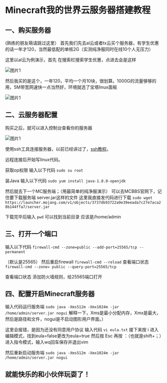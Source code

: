 # Minecraft我的世界云服务器搭建教程

## 一、购买服务器

(熟练的朋友萌请跳过这里）
首先我们先去al云或者tx云买个服务器，有学生优惠的话一年才120，当然最低配的单核2G（实测纯净服同时在线10个人无压力）

这里以al云为例演示，首先 在搜索栏搜索学生优惠，点进去会是这样

![图片1](https://img-blog.csdnimg.cn/2020012912023819.png?x-oss-process=image/watermark,type_ZmFuZ3poZW5naGVpdGk,shadow_10,text_aHR0cHM6Ly9ibG9nLmNzZG4ubmV0L0Nsb3VkMTIwOQ==,size_16,color_FFFFFF,t_70 "aly1")

然后我买的是这个，一年120，平均一个月10块，很划算。1000G的流量够够的用，5M带宽网速快一点当然好，环境就选了宝塔linux面板

![图片1](https://img-blog.csdnimg.cn/20200129120433658.png?x-oss-process=image/watermark,type_ZmFuZ3poZW5naGVpdGk,shadow_10,text_aHR0cHM6Ly9ibG9nLmNzZG4ubmV0L0Nsb3VkMTIwOQ==,size_16,color_FFFFFF,t_70 "aly2")

## 二、云服务器配置

购买之后，就可以进入控制台查看你的服务器

![图片1](https://img-blog.csdnimg.cn/20200129120746571.png?x-oss-process=image/watermark,type_ZmFuZ3poZW5naGVpdGk,shadow_10,text_aHR0cHM6Ly9ibG9nLmNzZG4ubmV0L0Nsb3VkMTIwOQ==,size_16,color_FFFFFF,t_70"aly3")

使用ssh工具连接服务器，以前已经讲过了，[ssh教程](https://fengrui.me/#/ssh)。

远程连接后开始写linux代码。

获取op权限
输入以下代码
`sudo su root`

装Java
输入以下代码
`sudo yum install java-1.8.0-openjdk`

然后就去下一个MC服务端；（用最简单的纯净服演示）
可以去MCBBS官网下，记住要下载服务端
server.jar这样的文件
这里我直接发代码进行下载
`sudo wget https://launcher.mojang.com/v1/objects/3737db93722a9e39eeada7c27e7aca28b144ffa7/server.jar`

下载完毕后输入
`pwd`
可以找到当前目录 应该是/home/admin

## 三、打开一个端口
输入以下代码
`firewall-cmd --zone=public --add-port=25565/tcp --permanent`

（默认是25565）
然后重启firewall
`firewall-cmd --reload`
查看端口状态
`firewall-cmd --zone= public --query-port=25565/tcp`

查看端口状态
添加防火墙规则，给25565端口打开

## 四、配置开启Minecraft服务器
输入代码运行服务端
`sudo java -Xms512m -Xmx1024m -jar /home/admin/server.jar nogui`
解释一下，Xms是最小分配内存，Xmx是最大，然后是路径和文件，nogui是不启动图形用户界面。）

这里会报错，是因为还没有同意用户协议
输入代码
`vi eula.txt`
接下来按 i 进入编辑模式，找到eula=false更改为eula=true
然后按 Esc
再按 ：（也就是shift+；）进入指令模式，输入wq回车保存并退出vim

然后重新启动服务端
`sudo java -Xms512m -Xmx1024m -jar /home/admin/server.jar nogui`

## 就能快乐的和小伙伴玩耍了！


